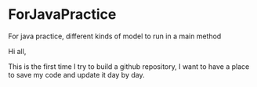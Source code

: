 # ForJavaPractice
For java practice, different kinds of model to run in a main method


Hi all,

This is the first time I try to build a github repository, I want to have a place to save my code and update it day by day.
